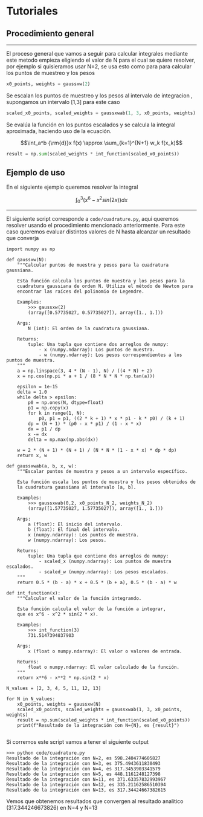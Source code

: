 # Tutoriales

## Procedimiento general

---

El proceso general que vamos a seguir para calcular integrales mediante este metodo empieza eligiendo el valor de N para el cual se quiere resolver, por ejemplo si quisieramos usar N=2, se usa esto como para para calcular los puntos de muestreo y los pesos

```python
x0_points, weights = gaussxw(2)
```

Se escalan los puntos de muestreo y los pesos al intervalo de integracion , supongamos un intervalo [1,3] para este caso


```python
scaled_x0_points, scaled_weights = gaussxwab(1, 3, x0_points, weights)
```

Se evalúa la función en los puntos escalados y se calcula la integral aproximada, haciendo uso de la ecuación.

$$\int_a^b {\rm{d}}x f(x) \approx \sum_{k=1}^{N+1} w_k f(x_k)$$


```python
result = np.sum(scaled_weights * int_function(scaled_x0_points))
```

## Ejemplo de uso

En el siguiente ejemplo queremos resolver la integral 

$$\int_0^3 (x^6 - x^2 sin(2x)) dx$$

---

El siguiente script corresponde a `code/cuadrature.py`, aqui queremos resolver usando el procedimiento mencionado anteriormente. Para este caso queremos evaluar distintos valores de N hasta alcanzar un resultado que converja

```
import numpy as np

def gaussxw(N):
    """Calcular puntos de muestra y pesos para la cuadratura gaussiana.

    Esta función calcula los puntos de muestra y los pesos para la
    cuadratura gaussiana de orden N. Utiliza el método de Newton para
    encontrar las raíces del polinomio de Legendre.

    Examples:
        >>> gaussxw(2)
        (array([0.57735027, 0.57735027]), array([1., 1.]))

    Args:
        N (int): El orden de la cuadratura gaussiana.

    Returns:
        tuple: Una tupla que contiene dos arreglos de numpy:
            - x (numpy.ndarray): Los puntos de muestra.
            - w (numpy.ndarray): Los pesos correspondientes a los puntos de muestra.
    """
    a = np.linspace(3, 4 * (N - 1), N) / ((4 * N) + 2)
    x = np.cos(np.pi * a + 1 / (8 * N * N * np.tan(a)))

    epsilon = 1e-15
    delta = 1.0
    while delta > epsilon:
        p0 = np.ones(N, dtype=float)
        p1 = np.copy(x)
        for k in range(1, N):
            p0, p1 = p1, ((2 * k + 1) * x * p1 - k * p0) / (k + 1)
        dp = (N + 1) * (p0 - x * p1) / (1 - x * x)
        dx = p1 / dp
        x -= dx
        delta = np.max(np.abs(dx))

    w = 2 * (N + 1) * (N + 1) / (N * N * (1 - x * x) * dp * dp)
    return x, w

def gaussxwab(a, b, x, w):
    """Escalar puntos de muestra y pesos a un intervalo específico.

    Esta función escala los puntos de muestra y los pesos obtenidos de
    la cuadratura gaussiana al intervalo [a, b].

    Examples:
        >>> gaussxwab(0,2, x0_points_N_2, weights_N_2)
        (array([1.57735027, 1.57735027]), array([1., 1.]))

    Args:
        a (float): El inicio del intervalo.
        b (float): El final del intervalo.
        x (numpy.ndarray): Los puntos de muestra.
        w (numpy.ndarray): Los pesos.

    Returns:
        tuple: Una tupla que contiene dos arreglos de numpy:
            - scaled_x (numpy.ndarray): Los puntos de muestra escalados.
            - scaled_w (numpy.ndarray): Los pesos escalados.
    """
    return 0.5 * (b - a) * x + 0.5 * (b + a), 0.5 * (b - a) * w

def int_function(x):
    """Calcular el valor de la función integrando.

    Esta función calcula el valor de la función a integrar,
    que es x^6 - x^2 * sin(2 * x).

    Examples:
        >>> int_function(3)
        731.5147394837903

    Args:
        x (float o numpy.ndarray): El valor o valores de entrada.

    Returns:
        float o numpy.ndarray: El valor calculado de la función.
    """
    return x**6 - x**2 * np.sin(2 * x)

N_values = [2, 3, 4, 5, 11, 12, 13]

for N in N_values:
    x0_points, weights = gaussxw(N)
    scaled_x0_points, scaled_weights = gaussxwab(1, 3, x0_points, weights)
    result = np.sum(scaled_weights * int_function(scaled_x0_points))
    print(f"Resultado de la integración con N={N}, es {result}")


```

Si corremos este script vamos a tener el siguiente output

```
>>> python code/cuadrature.py
Resultado de la integración con N=2, es 598.2404774605827
Resultado de la integración con N=3, es 375.4943611830493
Resultado de la integración con N=4, es 317.3453903341579
Resultado de la integración con N=5, es 448.1161248127398
Resultado de la integración con N=11, es 371.63357832993967
Resultado de la integración con N=12, es 335.21162586510394
Resultado de la integración con N=13, es 317.34424667382615
```

Vemos que obtenemos resultados que convergen al resultado analitico (317.344246673826) en N=4 y N=13
